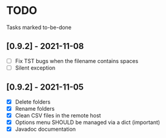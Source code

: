 # TODO
Tasks marked to-be-done

## [0.9.2] - 2021-11-08
- [ ] Fix TST bugs when the filename contains spaces
- [ ] Silent exception

## [0.9.2] - 2021-11-05
- [x] Delete folders
- [x] Rename folders
- [x] Clean CSV files in the remote host
- [x] Options menu SHOULD be managed via a dict (important)
- [x] Javadoc documentation
